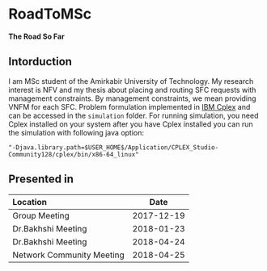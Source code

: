 # RoadToMSc
**The Road So Far**

## Intorduction
I am MSc student of the Amirkabir University of Technology.
My research interest is NFV and my thesis about placing and routing SFC requests with management constraints.
By management constraints, we mean providing VNFM for each SFC.
Problem formulation implemented in [IBM Cplex](https://www.ibm.com/analytics/cplex-optimizer) and can be accessed in the
`simulation` folder.  For running simulation, you need Cplex installed on your system after you have Cplex installed you can
run the simulation with following java option:

```
"-Djava.library.path=$USER_HOME$/Application/CPLEX_Studio-Community128/cplex/bin/x86-64_linux"
```

## Presented in

| Location | Date |
|:-------- |:----:|
| Group Meeting | 2017-12-19 |
| Dr.Bakhshi Meeting | 2018-01-23 |
| Dr.Bakhshi Meeting | 2018-04-24 |
| Network Community Meeting | 2018-04-25 |
